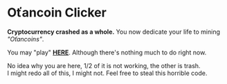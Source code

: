 # Oťancoin Clicker

**Cryptocurrency crashed as a whole.** You now dedicate your life to mining *"Oťancoins"*.

You may "play" [**HERE**](http://clicker.otan.cz). Although there's nothing much to do right now.

No idea why you are here, 1/2 of it is not working, the other is trash.  
I might redo all of this, I might not. Feel free to steal this horrible code.

